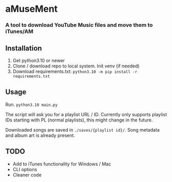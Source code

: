 # aMuseMent
### A tool to download YouTube Music files and move them to iTunes/AM

## Installation
1. Get python3.10 or newer
2. Clone / download repo to local system. Init venv (if needed)
3. Download requirements.txt: `python3.10 -m pip install -r requirements.txt`

## Usage
Run. `python3.10 main.py`

The script will ask you for a playlist URL / ID. Currently only supports playlist IDs starting with PL (normal playlists), this might change in the future.

Downloaded songs are saved in `./saves/{playlist id}/`. Song metadata and album art is already present.

## TODO
- Add to iTunes functionality for Windows / Mac
- CLI options
- Cleaner code